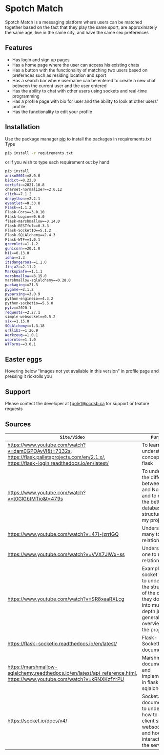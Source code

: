 # Spotch Match

Spotch Match is a messaging platform where users can be matched together based on the fact that they play the same sport, are approximately the same age, live in the same city, and have the same sex preferences

## Features

* Has login and sign up pages
* Has a home page where the user can access his existing chats
* Has a button with the functionality of matching two users based on prefernces such as residing location and sport
* Has a search bar where username can be entered to create a new chat between the current user and the user entered
* Has the ability to chat with other users using sockets and real-time programming
* Has a profile page with bio for user and the ability to look at other users' profile
* Has the functionality to edit your profile 

## Installation

Use the package manager [pip](https://pip.pypa.io/en/stable/) to install the packages in requirements.txt<br>Type

```bash
pip install -r requirements.txt
```
or if you wish to type each requirement out by hand
```bash
pip install 
aniso8601==8.0.0
bidict==0.22.0
certifi==2021.10.8
charset-normalizer==2.0.12
click==7.1.2
dnspython==2.2.1
eventlet==0.33.0
Flask==1.1.2
Flask-Cors==3.0.10
Flask-Login==0.6.0
flask-marshmallow==0.14.0
Flask-RESTful==0.3.8
Flask-SocketIO==5.1.2
Flask-SQLAlchemy==2.4.3
Flask-WTF==1.0.1
greenlet==1.1.2
gunicorn==20.1.0
h11==0.13.0
idna==3.3
itsdangerous==1.1.0
Jinja2==2.11.2
MarkupSafe==1.1.1
marshmallow==3.15.0
marshmallow-sqlalchemy==0.28.0
packaging==21.3
pygame==2.1.2
pyparsing==3.0.9
python-engineio==4.3.2
python-socketio==5.6.0
pytz==2020.1
requests==2.27.1
simple-websocket==0.5.2
six==1.15.0
SQLAlchemy==1.3.18
urllib3==1.26.9
Werkzeug==1.0.1
wsproto==1.1.0
WTForms==3.0.1

```
## Easter eggs

Hovering below "Images not yet available in this version" in profile page and pressing it rickrolls you

## Support
Please contect the developer at tpoly1@ocdsb.ca for support or feature requests

## Sources

|`Site/Video` | `Purpose`|
| ------------|----------|
| https://www.youtube.com/watch?v=dam0GPOAvVI&t=7132s, https://flask.palletsprojects.com/en/2.1.x/, https://flask-login.readthedocs.io/en/latest/ | To learn and understand the concepts of flask |
| https://www.youtube.com/watch?v=t0GlGbtMTio&t=479s | To undestand the difference between SQL and NoSQL and to choose the better database structure for my project |
| https://www.youtube.com/watch?v=47i-jzrrIGQ | Understanding many to many relationship |
| https://www.youtube.com/watch?v=VVX7JIWx-ss | Understanding one to many relationship |
| https://www.youtube.com/watch?v=SR8xeaRXLcg | Example of socket project to understand the structure of the code, they don’t go into much depth just a general overview of the project |
| https://flask-socketio.readthedocs.io/en/latest/ | Flask-SocketIO documentation |
| https://marshmallow-sqlalchemy.readthedocs.io/en/latest/api_reference.html, https://www.youtube.com/watch?v=kRNXKzfYrPU | Marshmallow documentation and implementation in flask-sqlalchemy|
| https://socket.io/docs/v4/ | Socket.io documentation to understand how to use client side websockets and how to interact with the server side|